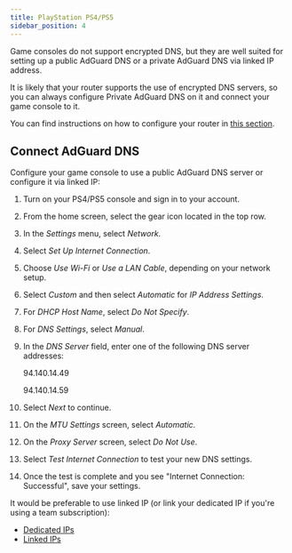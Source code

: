 ```yaml
---
title: PlayStation PS4/PS5
sidebar_position: 4
---
```


Game consoles do not support encrypted DNS, but they are well suited for setting up a public AdGuard DNS or a private AdGuard DNS via linked IP address.

It is likely that your router supports the use of encrypted DNS servers, so you can always configure Private AdGuard DNS on it and connect your game console to it.

You can find instructions on how to configure your router in [this section](/private-dns/connect-devices/routers/routers.md).

## Connect AdGuard DNS

Configure your game console to use a public AdGuard DNS server or configure it via linked IP:

1. Turn on your PS4/PS5 console and sign in to your account.
1. From the home screen, select the gear icon located in the top row.
1. In the *Settings* menu, select *Network*.
1. Select *Set Up Internet Connection*.
1. Choose *Use Wi-Fi* or *Use a LAN Cable*, depending on your network setup.
1. Select *Custom* and then select *Automatic* for *IP Address Settings*.
1. For *DHCP Host Name*, select *Do Not Specify*.
1. For *DNS Settings*, select *Manual*.
1. In the *DNS Server* field, enter one of the following DNS server addresses:

    94.140.14.49

    94.140.14.59

1. Select *Next* to continue.
1. On the *MTU Settings* screen, select *Automatic*.
1. On the *Proxy Server* screen, select *Do Not Use*.
1. Select *Test Internet Connection* to test your new DNS settings.
1. Once the test is complete and you see "Internet Connection: Successful", save your settings.

It would be preferable to use linked IP (or link your dedicated IP if you're using a team subscription):

- [Dedicated IPs](/private-dns/connect-devices/other-options/dedicated-ip.md)
- [Linked IPs](/private-dns/connect-devices/other-options/linked-ip.md)
